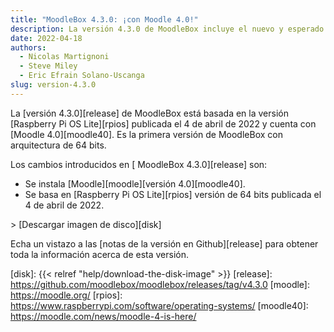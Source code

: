 ```yaml
---
title: "MoodleBox 4.3.0: ¡con Moodle 4.0!"
description: La versión 4.3.0 de MoodleBox incluye el nuevo y esperado Moodle 4.0, con una gran revisión de la interfaz de usuario.
date: 2022-04-18
authors:
  - Nicolas Martignoni
  - Steve Miley
  - Eric Efrain Solano-Uscanga
slug: version-4.3.0
---
```


La [versión 4.3.0][release] de MoodleBox está basada en la versión [Raspberry Pi OS Lite][rpios] publicada el 4 de abril de 2022 y cuenta con [Moodle 4.0][moodle40]. Es la primera versión de MoodleBox con arquitectura de 64 bits.

Los cambios introducidos en [ MoodleBox 4.3.0][release] son:

- Se instala [Moodle][moodle][versión 4.0][moodle40].
- Se basa en [Raspberry Pi OS Lite][rpios] versión de 64 bits publicada el 4 de abril de 2022.

&gt; [Descargar imagen de disco][disk]

Echa un vistazo a las [notas de la versión en Github][release] para obtener toda la información acerca de esta versión.

[disk]: {{< relref "help/download-the-disk-image" >}}
[release]: https://github.com/moodlebox/moodlebox/releases/tag/v4.3.0
[moodle]: https://moodle.org/
[rpios]: https://www.raspberrypi.com/software/operating-systems/
[moodle40]: https://moodle.com/news/moodle-4-is-here/
